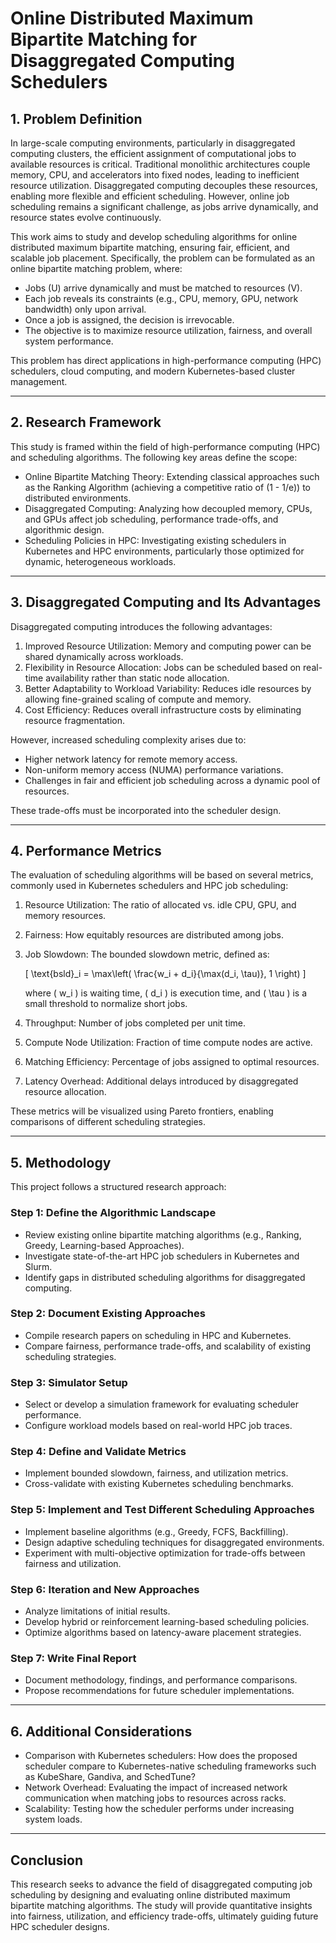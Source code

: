 
# Online Distributed Maximum Bipartite Matching for Disaggregated Computing Schedulers

## 1. Problem Definition

In large-scale computing environments, particularly in disaggregated computing clusters, the efficient assignment of computational jobs to available resources is critical. Traditional monolithic architectures couple memory, CPU, and accelerators into fixed nodes, leading to inefficient resource utilization. Disaggregated computing decouples these resources, enabling more flexible and efficient scheduling. However, online job scheduling remains a significant challenge, as jobs arrive dynamically, and resource states evolve continuously.

This work aims to study and develop scheduling algorithms for online distributed maximum bipartite matching, ensuring fair, efficient, and scalable job placement. Specifically, the problem can be formulated as an online bipartite matching problem, where:

- Jobs (U) arrive dynamically and must be matched to resources (V).
- Each job reveals its constraints (e.g., CPU, memory, GPU, network bandwidth) only upon arrival.
- Once a job is assigned, the decision is irrevocable.
- The objective is to maximize resource utilization, fairness, and overall system performance.

This problem has direct applications in high-performance computing (HPC) schedulers, cloud computing, and modern Kubernetes-based cluster management.

---

## 2. Research Framework

This study is framed within the field of high-performance computing (HPC) and scheduling algorithms. The following key areas define the scope:

- Online Bipartite Matching Theory: Extending classical approaches such as the Ranking Algorithm (achieving a competitive ratio of \(1 - 1/e\)) to distributed environments.
- Disaggregated Computing: Analyzing how decoupled memory, CPUs, and GPUs affect job scheduling, performance trade-offs, and algorithmic design.
- Scheduling Policies in HPC: Investigating existing schedulers in Kubernetes and HPC environments, particularly those optimized for dynamic, heterogeneous workloads.

---

## 3. Disaggregated Computing and Its Advantages

Disaggregated computing introduces the following advantages:

1. Improved Resource Utilization: Memory and computing power can be shared dynamically across workloads.
2. Flexibility in Resource Allocation: Jobs can be scheduled based on real-time availability rather than static node allocation.
3. Better Adaptability to Workload Variability: Reduces idle resources by allowing fine-grained scaling of compute and memory.
4. Cost Efficiency: Reduces overall infrastructure costs by eliminating resource fragmentation.

However, increased scheduling complexity arises due to:

- Higher network latency for remote memory access.
- Non-uniform memory access (NUMA) performance variations.
- Challenges in fair and efficient job scheduling across a dynamic pool of resources.

These trade-offs must be incorporated into the scheduler design.

---

## 4. Performance Metrics

The evaluation of scheduling algorithms will be based on several metrics, commonly used in Kubernetes schedulers and HPC job scheduling:

1. Resource Utilization: The ratio of allocated vs. idle CPU, GPU, and memory resources.
2. Fairness: How equitably resources are distributed among jobs.
3. Job Slowdown: The bounded slowdown metric, defined as:

   \[
   \text{bsld}_i = \max\left( \frac{w_i + d_i}{\max(d_i, \tau)}, 1 \right)
   \]

   where \( w_i \) is waiting time, \( d_i \) is execution time, and \( \tau \) is a small threshold to normalize short jobs.

4. Throughput: Number of jobs completed per unit time.
5. Compute Node Utilization: Fraction of time compute nodes are active.
6. Matching Efficiency: Percentage of jobs assigned to optimal resources.
7. Latency Overhead: Additional delays introduced by disaggregated resource allocation.

These metrics will be visualized using Pareto frontiers, enabling comparisons of different scheduling strategies.

---

## 5. Methodology

This project follows a structured research approach:

### Step 1: Define the Algorithmic Landscape

- Review existing online bipartite matching algorithms (e.g., Ranking, Greedy, Learning-based Approaches).
- Investigate state-of-the-art HPC job schedulers in Kubernetes and Slurm.
- Identify gaps in distributed scheduling algorithms for disaggregated computing.

### Step 2: Document Existing Approaches

- Compile research papers on scheduling in HPC and Kubernetes.
- Compare fairness, performance trade-offs, and scalability of existing scheduling strategies.

### Step 3: Simulator Setup

- Select or develop a simulation framework for evaluating scheduler performance.
- Configure workload models based on real-world HPC job traces.

### Step 4: Define and Validate Metrics

- Implement bounded slowdown, fairness, and utilization metrics.
- Cross-validate with existing Kubernetes scheduling benchmarks.

### Step 5: Implement and Test Different Scheduling Approaches

- Implement baseline algorithms (e.g., Greedy, FCFS, Backfilling).
- Design adaptive scheduling techniques for disaggregated environments.
- Experiment with multi-objective optimization for trade-offs between fairness and utilization.

### Step 6: Iteration and New Approaches

- Analyze limitations of initial results.
- Develop hybrid or reinforcement learning-based scheduling policies.
- Optimize algorithms based on latency-aware placement strategies.

### Step 7: Write Final Report

- Document methodology, findings, and performance comparisons.
- Propose recommendations for future scheduler implementations.

---

## 6. Additional Considerations

- Comparison with Kubernetes schedulers: How does the proposed scheduler compare to Kubernetes-native scheduling frameworks such as KubeShare, Gandiva, and SchedTune?
- Network Overhead: Evaluating the impact of increased network communication when matching jobs to resources across racks.
- Scalability: Testing how the scheduler performs under increasing system loads.

---

## Conclusion

This research seeks to advance the field of disaggregated computing job scheduling by designing and evaluating online distributed maximum bipartite matching algorithms. The study will provide quantitative insights into fairness, utilization, and efficiency trade-offs, ultimately guiding future HPC scheduler designs.
